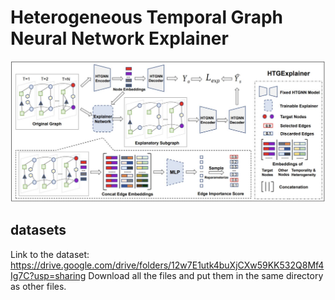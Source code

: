# Heterogeneous Temporal Graph Neural Network Explainer
![model_figure](https://github.com/lijiazheng0917/HTGExplainer/blob/main/htmodel.png)
## datasets
Link to the dataset: https://drive.google.com/drive/folders/12w7E1utk4buXjCXw59KK532Q8Mf4Ig7C?usp=sharing 
Download all the files and put them in the same directory as other files.
